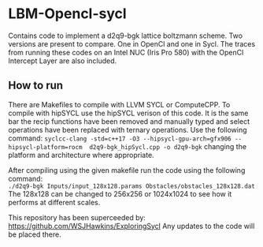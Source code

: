 # LBM-Opencl-sycl
Contains code to implement a d2q9-bgk lattice boltzmann scheme. Two versions are present to compare. One in OpenCl and one in Sycl.
The traces from running these codes on an Intel NUC (Iris Pro 580) with the OpenCl Intercept Layer are also included.

## How to run
There are Makefiles to compile with LLVM SYCL or ComputeCPP.
To compile with hipSYCL use the hipSYCL verison of this code. It is the same bar the recip functions have been removed and manually typed and select operations have been replaced with ternary operations. Use the following command:
``` syclcc-clang -std=c++17 -O3 --hipsycl-gpu-arch=gfx906 --hipsycl-platform=rocm  d2q9-bgk_hipSycl.cpp -o d2q9-bgk ```
changing the platform and architecture where appropriate.


After compiling using the given makefile run the code using the following command:  
``` ./d2q9-bgk Inputs/input_128x128.params Obstacles/obstacles_128x128.dat ```  
The 128x128 can be changed to 256x256 or 1024x1024 to see how it performs at different scales.

This repository has been superceeded by: https://github.com/WSJHawkins/ExploringSycl
Any updates to the code will be placed there.

